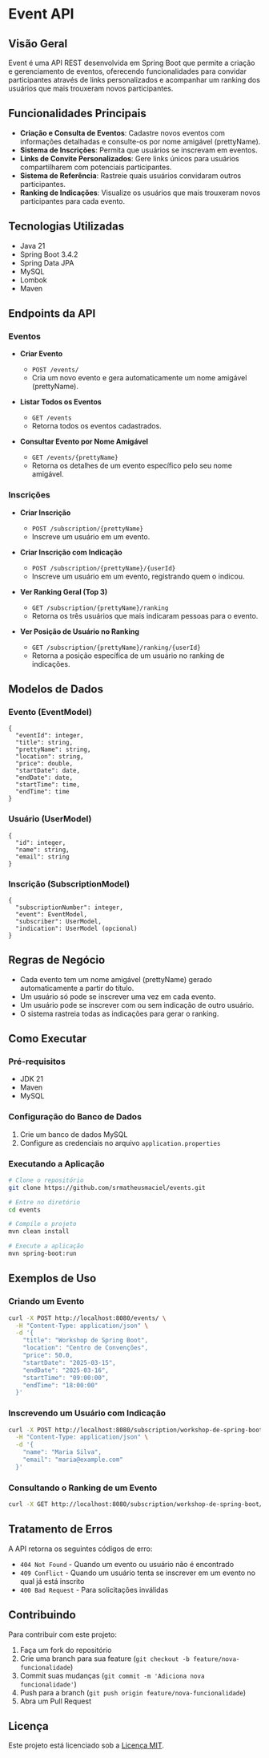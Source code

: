 # Event API

## Visão Geral

Event é uma API REST desenvolvida em Spring Boot que permite a criação e gerenciamento de eventos, oferecendo funcionalidades para convidar participantes através de links personalizados e acompanhar um ranking dos usuários que mais trouxeram novos participantes.

## Funcionalidades Principais

- **Criação e Consulta de Eventos**: Cadastre novos eventos com informações detalhadas e consulte-os por nome amigável (prettyName).
- **Sistema de Inscrições**: Permita que usuários se inscrevam em eventos.
- **Links de Convite Personalizados**: Gere links únicos para usuários compartilharem com potenciais participantes.
- **Sistema de Referência**: Rastreie quais usuários convidaram outros participantes.
- **Ranking de Indicações**: Visualize os usuários que mais trouxeram novos participantes para cada evento.

## Tecnologias Utilizadas

- Java 21
- Spring Boot 3.4.2
- Spring Data JPA
- MySQL
- Lombok
- Maven

## Endpoints da API

### Eventos

- **Criar Evento**
  - `POST /events/`
  - Cria um novo evento e gera automaticamente um nome amigável (prettyName).

- **Listar Todos os Eventos**
  - `GET /events`
  - Retorna todos os eventos cadastrados.

- **Consultar Evento por Nome Amigável**
  - `GET /events/{prettyName}`
  - Retorna os detalhes de um evento específico pelo seu nome amigável.

### Inscrições

- **Criar Inscrição**
  - `POST /subscription/{prettyName}`
  - Inscreve um usuário em um evento.

- **Criar Inscrição com Indicação**
  - `POST /subscription/{prettyName}/{userId}`
  - Inscreve um usuário em um evento, registrando quem o indicou.

- **Ver Ranking Geral (Top 3)**
  - `GET /subscription/{prettyName}/ranking`
  - Retorna os três usuários que mais indicaram pessoas para o evento.

- **Ver Posição de Usuário no Ranking**
  - `GET /subscription/{prettyName}/ranking/{userId}`
  - Retorna a posição específica de um usuário no ranking de indicações.

## Modelos de Dados

### Evento (EventModel)
```
{
  "eventId": integer,
  "title": string,
  "prettyName": string,
  "location": string,
  "price": double,
  "startDate": date,
  "endDate": date,
  "startTime": time,
  "endTime": time
}
```

### Usuário (UserModel)
```
{
  "id": integer,
  "name": string,
  "email": string
}
```

### Inscrição (SubscriptionModel)
```
{
  "subscriptionNumber": integer,
  "event": EventModel,
  "subscriber": UserModel,
  "indication": UserModel (opcional)
}
```

## Regras de Negócio

- Cada evento tem um nome amigável (prettyName) gerado automaticamente a partir do título.
- Um usuário só pode se inscrever uma vez em cada evento.
- Um usuário pode se inscrever com ou sem indicação de outro usuário.
- O sistema rastreia todas as indicações para gerar o ranking.

## Como Executar

### Pré-requisitos
- JDK 21
- Maven
- MySQL

### Configuração do Banco de Dados
1. Crie um banco de dados MySQL
2. Configure as credenciais no arquivo `application.properties`

### Executando a Aplicação
```bash
# Clone o repositório
git clone https://github.com/srmatheusmaciel/events.git

# Entre no diretório
cd events

# Compile o projeto
mvn clean install

# Execute a aplicação
mvn spring-boot:run
```

## Exemplos de Uso

### Criando um Evento
```bash
curl -X POST http://localhost:8080/events/ \
  -H "Content-Type: application/json" \
  -d '{
    "title": "Workshop de Spring Boot",
    "location": "Centro de Convenções",
    "price": 50.0,
    "startDate": "2025-03-15",
    "endDate": "2025-03-16",
    "startTime": "09:00:00",
    "endTime": "18:00:00"
  }'
```

### Inscrevendo um Usuário com Indicação
```bash
curl -X POST http://localhost:8080/subscription/workshop-de-spring-boot/1 \
  -H "Content-Type: application/json" \
  -d '{
    "name": "Maria Silva",
    "email": "maria@example.com"
  }'
```

### Consultando o Ranking de um Evento
```bash
curl -X GET http://localhost:8080/subscription/workshop-de-spring-boot/ranking # EXEMPLO
```

## Tratamento de Erros

A API retorna os seguintes códigos de erro:

- `404 Not Found` - Quando um evento ou usuário não é encontrado
- `409 Conflict` - Quando um usuário tenta se inscrever em um evento no qual já está inscrito
- `400 Bad Request` - Para solicitações inválidas

## Contribuindo

Para contribuir com este projeto:

1. Faça um fork do repositório
2. Crie uma branch para sua feature (`git checkout -b feature/nova-funcionalidade`)
3. Commit suas mudanças (`git commit -m 'Adiciona nova funcionalidade'`)
4. Push para a branch (`git push origin feature/nova-funcionalidade`)
5. Abra um Pull Request

## Licença

Este projeto está licenciado sob a [Licença MIT](LICENSE).
